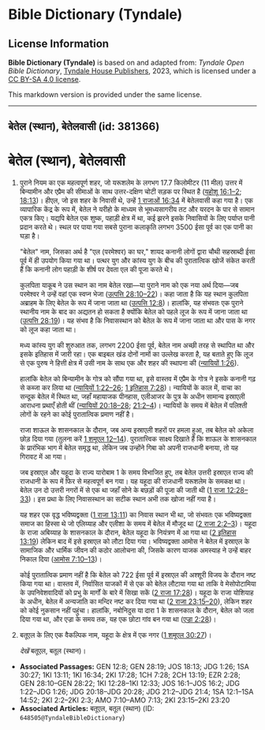 # Bible Dictionary (Tyndale)

## License Information

**Bible Dictionary (Tyndale)** is based on and adapted from: _Tyndale Open Bible Dictionary_, [Tyndale House Publishers](https://tyndaleopenresources.com/), 2023, which is licensed under a [CC BY-SA 4.0 license](https://creativecommons.org/licenses/by-sa/4.0/legalcode.en).

This markdown version is provided under the same license.



--------------------------------

## बेतेल (स्थान), बेतेलवासी (id: 381366)

बेतेल (स्थान), बेतेलवासी
========================

1. पुराने नियम का एक महत्वपूर्ण शहर, जो यरूशलेम के लगभग 17\.7 किलोमीटर (11 मील) उत्तर में बिन्यामीन और एप्रैम की सीमाओं के साथ उत्तर\-दक्षिण चोटी सड़क पर स्थित है ([यहोशू 16:1–2](https://ref.ly/Josh16:1-Josh16:2); [18:13](https://ref.ly/Josh18:13))। हीएल, जो इस शहर के निवासी थे, उन्हें [1 राजाओं 16:34](https://ref.ly/1Kgs16:34) में बेतेलवासी कहा गया है। एक व्यापारिक केंद्र के रूप में, बेतेल ने यरीहो के माध्यम से भूमध्यसागरीय तट और यरदन के पार से सामान एकत्र किए। यद्यपि बेतेल एक शुष्क, पहाड़ी क्षेत्र में था, कई झरने इसके निवासियों के लिए पर्याप्त पानी प्रदान करते थे। स्थल पर पाया गया सबसे पुराना कलाकृति लगभग 3500 ईसा पूर्व का एक पानी का घड़ा है।

    "बेतेल" नाम, जिसका अर्थ है "एल (परमेश्वर) का घर," शायद कनानी लोगों द्वारा चौथी सहस्राब्दी ईसा पूर्व में ही उपयोग किया गया था। पत्थर युग और कांस्य युग के बीच की पुरातात्विक खोजें संकेत करती हैं कि कनानी लोग पहाड़ी के शीर्ष पर देवता एल की पूजा करते थे।

    कुलपिता याकूब ने उस स्थान का नाम बेतेल रखा—या पुराने नाम को एक नया अर्थ दिया—जब परमेश्वर ने उन्हें वहां एक स्वप्न भेजा ([उत्पत्ति 28:10–22](https://ref.ly/Gen28:10-Gen28:22))। कहा जाता है कि यह स्थान कुलपिता अब्राहम के लिए बेतेल के रूप में जाना जाता था ([उत्पत्ति 12:8](https://ref.ly/Gen12:8))। हालांकि, यह संभवतः एक पुराने स्थानीय नाम के बाद का अद्यतन हो सकता है क्योंकि बेतेल को पहले लूज के रूप में जाना जाता था ([उत्पत्ति 28:19](https://ref.ly/Gen28:19))। यह संभव है कि निवासस्थान को बेतेल के रूप में जाना जाता था और पास के नगर को लूज कहा जाता था।

    मध्य कांस्य युग की शुरुआत तक, लगभग 2200 ईसा पूर्व, बेतेल नाम अच्छी तरह से स्थापित था और इसके इतिहास में जारी रहा। एक बाइबल खंड दोनों नामों का उल्लेख करता है, यह बताते हुए कि लूज से एक पुरुष ने हित्ती क्षेत्र में उसी नाम के साथ एक और शहर की स्थापना की ([न्यायियों 1:26](https://ref.ly/Judg1:26)).

    हालांकि बेतेल को बिन्यामीन के गोत्र को सौंपा गया था, इसे वास्तव में एप्रैम के गोत्र ने इसके कनानी गढ़ से कब्जा कर लिया था ([न्यायियों 1:22–26](https://ref.ly/Judg1:22-Judg1:26); [1 इतिहास 7:28](https://ref.ly/1Chr7:28))। न्यायियों के काल में, वाचा का सन्दूक बेतेल में स्थित था, जहाँ महायाजक पीनहास, एलीआजर के पुत्र के अधीन सामान्य इस्राएली आराधना प्रथाएँ होती थीं ([न्यायियों 20:18–28](https://ref.ly/Judg20:18-Judg20:28); [21:2–4](https://ref.ly/Judg21:2-Judg21:4))। न्यायियों के समय में बेतेल में पलिश्ती लोगों के रहने का कोई पुरातात्विक प्रमाण नहीं है।

    राजा शाऊल के शासनकाल के दौरान, जब अन्य इस्राएली शहरों पर हमला हुआ, तब बेतेल को अकेला छोड़ दिया गया (तुलना करें [1 शमूएल 12–14](https://ref.ly/1Sam12:1-1Sam14:52)). पुरातात्त्विक साक्ष्य दिखाते हैं कि शाऊल के शासनकाल के प्रारंभिक भाग में बेतेल समृद्ध था, लेकिन जब उन्होंने गिबा को अपनी राजधानी बनाया, तो यह गिरावट में आ गया।

    जब इस्राएल और यहूदा के राज्य यारोबाम 1 के समय विभाजित हुए, तब बेतेल उत्तरी इस्राएल राज्य की राजधानी के रूप में फिर से महत्वपूर्ण बन गया। यह यहूदा की राजधानी यरूशलेम के समकक्ष था। बेतेल उन दो उत्तरी नगरों में से एक था जहाँ सोने के बछड़ों की पूजा की जाती थी ([1 राजा 12:28–33](https://ref.ly/1Kgs12:28-1Kgs12:33))। इस प्रथा के लिए निवासस्थान का सटीक स्थान अभी तक खोजा नहीं गया है।

    यह शहर एक वृद्ध भविष्यद्वक्ता ([1 राजा 13:11](https://ref.ly/1Kgs13:11)) का निवास स्थान भी था, जो संभवतः एक भविष्यद्वक्ता समाज का हिस्सा थे जो एलिय्याह और एलीशा के समय में बेतेल में मौजूद था ([2 राजा 2:2–3](https://ref.ly/2Kgs2:2-2Kgs2:3))। यहूदा के राजा अबिय्याह के शासनकाल के दौरान, बेतेल यहूदा के नियंत्रण में आ गया था ([2 इतिहास 13:19](https://ref.ly/2Chr13:19)) लेकिन बाद में इसे इस्राएल को लौटा दिया गया। भविष्यद्वक्ता आमोस ने बेतेल में इस्राएल के सामाजिक और धार्मिक जीवन की कठोर आलोचना की, जिसके कारण याजक अमस्याह ने उन्हें बाहर निकाल दिया ([आमोस 7:10–13](https://ref.ly/Amos7:10-Amos7:13))।

    कोई पुरातात्विक प्रमाण नहीं है कि बेतेल को 722 ईसा पूर्व में इस्राएल की अश्शूरी विजय के दौरान नष्ट किया गया था। वास्तव में, निर्वासित याजकों में से एक को बेतेल लौटाया गया था ताकि वे मेसोपोटामिया के उपनिवेशवादियों को प्रभु के मार्गों के बारे में सिखा सकें ([2 राजा 17:28](https://ref.ly/2Kgs17:28))। यहूदा के राजा योशियाह के अधीन, बेतेल में अन्यजाति का मन्दिर नष्ट कर दिया गया था ([2 राजा 23:15–20](https://ref.ly/2Kgs23:15-2Kgs23:20)), लेकिन शहर को कोई नुकसान नहीं पहुंचा। हालांकि, नबोनिदुस या दारा 1 के शासनकाल के दौरान, बेतेल को जला दिया गया था, और एज्रा के समय तक, यह एक छोटा गांव बन गया था ([एज्रा 2:28](https://ref.ly/Ezra2:28))।

2. बतूएल के लिए एक वैकल्पिक नाम, यहूदा के क्षेत्र में एक नगर ([1 शमूएल 30:27](https://ref.ly/1Sam30:27))।

    *देखें* बतूएल, बतूल (स्थान)।

* **Associated Passages:** GEN 12:8; GEN 28:19; JOS 18:13; JDG 1:26; 1SA 30:27; 1KI 13:11; 1KI 16:34; 2KI 17:28; 1CH 7:28; 2CH 13:19; EZR 2:28; GEN 28:10–GEN 28:22; 1KI 12:28–1KI 12:33; JOS 16:1–JOS 16:2; JDG 1:22–JDG 1:26; JDG 20:18–JDG 20:28; JDG 21:2–JDG 21:4; 1SA 12:1–1SA 14:52; 2KI 2:2–2KI 2:3; AMO 7:10–AMO 7:13; 2KI 23:15–2KI 23:20
* **Associated Articles:** बतूएल, बतूल (स्थान) (ID: `648505@TyndaleBibleDictionary`)

